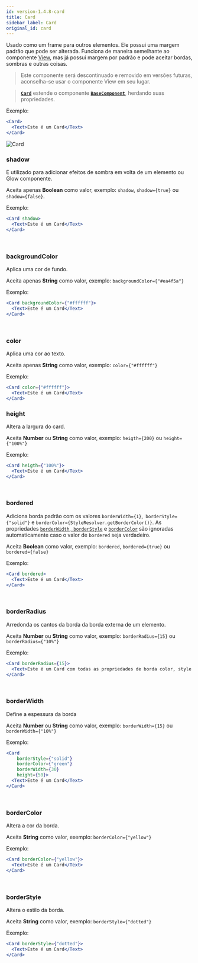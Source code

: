```yaml
---
id: version-1.4.8-card
title: Card
sidebar_label: Card
original_id: card
---
```


Usado como um frame para outros elementos. Ele possui uma margem padrão que pode ser alterada.
Funciona de maneira semelhante ao componente [View](view.md), mas já possui margem por padrão e pode aceitar bordas, sombras e outras coisas.

>  Este componente será descontinuado e removido em versões futuras, aconselha-se usar o componente View em seu lugar.

>  [**`Card`**]() estende o componente [**`BaseComponent`**](components_base.md), herdando suas propriedades.

Exemplo:

```jsx harmony
<Card>
  <Text>Este é um Card</Text>
</Card>

``` 

![Card](assets/old_versions/card.png)

### shadow 

É utilizado para adicionar efeitos de sombra em volta de um elemento ou Glow componente. 

Aceita apenas **Boolean** como valor, exemplo: ```shadow```, ```shadow={true}``` ou ```shadow={false}```.

Exemplo:

```jsx harmony
<Card shadow>
  <Text>Este é um Card</Text>
</Card>
```
<br>

### backgroundColor

Aplica uma cor de fundo.

Aceita apenas **String** como valor, exemplo: ```backgroundColor={"#ea4f5a"}```

Exemplo:

```jsx harmony
<Card backgroundColor={"#ffffff"}>
  <Text>Este é um Card</Text>
</Card>
```
<br>

### color

Aplica uma cor ao texto.

Aceita apenas **String** como valor, exemplo: ```color={"#ffffff"}```

Exemplo:

```jsx harmony
<Card color={"#ffffff"}>
  <Text>Este é um Card</Text>
</Card>
```

### height 

Altera a largura do card.  

Aceita **Number** ou **String** como valor, exemplo: ```heigth={200}``` ou ```height={"100%"}```

Exemplo:
```jsx harmony
<Card heigth={"100%"}>
  <Text>Este é um Card</Text>
</Card>
```

<br>

### bordered

Adiciona borda padrão com os valores ```borderWidth={1}```,``` borderStyle={"solid"}``` e ```borderColor={StyleResolver.getBorderColor()}```.
As propriedades [```borderWidth```](#borderwidth),[``` borderStyle```](#borderstyle) e [```borderColor```](#bordercolor) são ignoradas automaticamente caso o valor de ```bordered``` seja verdadeiro.

Aceita **Boolean** como valor, exemplo: ```bordered```, ```bordered={true}``` ou ```bordered={false}```

Exemplo:

```jsx harmony
<Card bordered>
  <Text>Este é um Card</Text>
</Card> 
```

<br>

### borderRadius 

Arredonda os cantos da borda da borda externa de um elemento.

Aceita **Number** ou **String** como valor, exemplo: ```borderRadius={15}``` ou ```borderRadius={"10%"}```

Exemplo:

```jsx harmony
<Card borderRadius={15}>
  <Text>Este é um Card com todas as propriedades de borda color, style e width alteradas.</Text>
</Card> 
```

<br>

### borderWidth  

Define a espessura da borda

Aceita **Number** ou **String** como valor, exemplo: ```borderWidth={15}``` ou ```borderWidth={"10%"} ```

Exemplo:

```jsx harmony
<Card 
    borderStyle={"solid"}
    borderColor={"green"}
    borderWidth={30}
    height={50}>
  <Text>Este é um Card</Text>
</Card> 
```

<br>

### borderColor

Altera a cor da borda.

Aceita **String** como valor, exemplo: ```borderColor={"yellow"}```

Exemplo:

```jsx harmony
<Card borderColor={"yellow"}>
  <Text>Este é um Card</Text>
</Card> 
```

<br>

### borderStyle 

Altera o estilo da borda.

Aceita **String** como valor, exemplo: ```borderStyle={"dotted"}```

Exemplo:

```jsx harmony
<Card borderStyle={"dotted"}>
  <Text>Este é um Card</Text>
</Card> 
```
